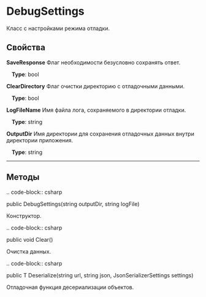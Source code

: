 DebugSettings
==================================================================

Класс с настройками режима отладки.

Свойства
------------------------------------------------------------------

**SaveResponse**
   Флаг необходимости безусловно сохранять ответ.

&emsp;**Type**: bool

**ClearDirectory**
   Флаг очистки директорию с отладочными данными.

&emsp;**Type**: bool

**LogFileName**
   Имя файла лога, сохраняемого в директории отладки.

&emsp;**Type**: string

**OutputDir**
   Имя директории для сохранения отладочных данных внутри директории приложения.

&emsp;**Type**: string

------------------------------------------------------------------
Методы
------------------------------------------------------------------

.. code-block:: csharp

   public DebugSettings(string outputDir, string logFile)

Конструктор.

.. code-block:: csharp

   public void Clear()

Очистка данных.

.. code-block:: csharp

   public T Deserialize<T>(string url, string json, JsonSerializerSettings settings)

Отладочная функция десериализации объектов.